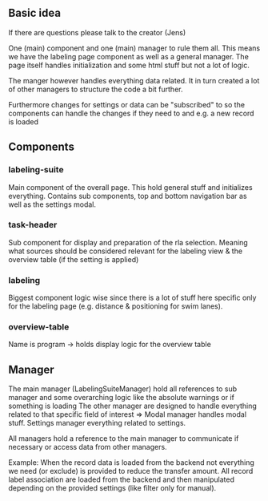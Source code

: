## Basic idea

If there are questions please talk to the creator (Jens)

One (main) component and one (main) manager to rule them all.
This means we have the labeling page component as well as a general manager.
The page itself handles initialization and some html stuff but not a lot of logic.

The manger however handles everything data related. It in turn created a lot of other managers to structure the code a bit further.

Furthermore changes for settings or data can be "subscribed" to so the components can handle the changes if they need to and e.g. a new record is loaded

## Components

### labeling-suite
Main component of the overall page. This hold general stuff and initializes everything.
Contains sub components, top and bottom navigation bar as well as the settings modal.

### task-header
Sub component for display and preparation of the rla selection. Meaning what sources should be considered relevant for the labeling view & the overview table (if the setting is applied)

### labeling
Biggest component logic wise since there is a lot of stuff here specific only for the labeling page (e.g. distance & positioning for swim lanes).

### overview-table
Name is program -> holds display logic for the overview table


## Manager
The main manager (LabelingSuiteManager) hold all references to sub manager and some overarching logic like the absolute warnings or if something is loading
The other manager are designed to handle everything related to that specific field of interest => Modal manager handles modal stuff. 
Settings manager everything related to settings.

All managers hold a reference to the main manager to communicate if necessary or access data from other managers. 

Example:
When the record data is loaded from the backend not everything we need (or exclude) is provided to reduce the transfer amount.
All record label association are loaded from the backend and then manipulated depending on the provided settings (like filter only for manual).
